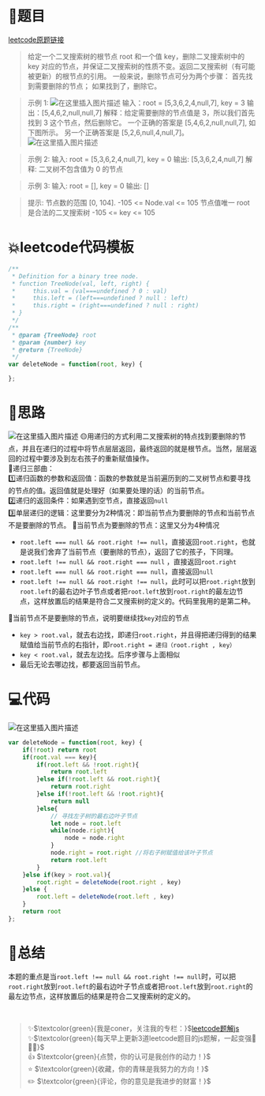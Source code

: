 # 🚀题目
[leetcode原题链接](https://leetcode-cn.com/problems/delete-node-in-a-bst/)
> 给定一个二叉搜索树的根节点 root 和一个值 key，删除二叉搜索树中的 key 对应的节点，并保证二叉搜索树的性质不变。返回二叉搜索树（有可能被更新）的根节点的引用。
> 一般来说，删除节点可分为两个步骤：
> 首先找到需要删除的节点；
> 如果找到了，删除它。


>示例 1:
>![在这里插入图片描述](https://img-blog.csdnimg.cn/3da6727a19e04b52a7e5538b7e7243b5.png)
>输入：root = [5,3,6,2,4,null,7], key = 3
>输出：[5,4,6,2,null,null,7]
>解释：给定需要删除的节点值是 3，所以我们首先找到 3 这个节点，然后删除它。
>一个正确的答案是 [5,4,6,2,null,null,7], 如下图所示。
>另一个正确答案是 [5,2,6,null,4,null,7]。
>![在这里插入图片描述](https://gitee.com/PencilX/myblogassets/raw/master/src/b97b0c16e83b4170aace90668c8a12a0.png)



>示例 2:
>输入: root = [5,3,6,2,4,null,7], key = 0
>输出: [5,3,6,2,4,null,7]
>解释: 二叉树不包含值为 0 的节点

>示例 3:
>输入: root = [], key = 0
>输出: []

 >提示:
 >节点数的范围 [0, 104].
 >-105 <= Node.val <= 105
 >节点值唯一
 >root 是合法的二叉搜索树
 >-105 <= key <= 105

# 💥leetcode代码模板

```javascript
/**
 * Definition for a binary tree node.
 * function TreeNode(val, left, right) {
 *     this.val = (val===undefined ? 0 : val)
 *     this.left = (left===undefined ? null : left)
 *     this.right = (right===undefined ? null : right)
 * }
 */
/**
 * @param {TreeNode} root
 * @param {number} key
 * @return {TreeNode}
 */
var deleteNode = function(root, key) {

};
```

# 🚀思路
![在这里插入图片描述](https://img-blog.csdnimg.cn/470f6b9e77f74bc390c692ed5c64bdeb.gif#pic_center)
🟡用递归的方式利用二叉搜索树的特点找到要删除的节点，并且在递归的过程中将节点层层返回，最终返回的就是根节点。当然，层层返回的过程中要涉及到左右孩子的重新赋值操作。
<br>
🔴递归三部曲：
<br>
1️⃣递归函数的参数和返回值：函数的参数就是当前遍历到的二叉树节点和要寻找的节点的值。返回值就是处理好（如果要处理的话）的当前节点。
<br>
2️⃣递归的返回条件：如果遇到空节点，直接返回`null`
<br>
3️⃣单层递归的逻辑：这里要分为2种情况：即当前节点为要删除的节点和当前节点不是要删除的节点。
🥯当前节点为要删除的节点：这里又分为4种情况
- `root.left === null && root.right !== null`，直接返回`root.right`，也就是说我们舍弃了当前节点（要删除的节点），返回了它的孩子，下同理。
- `root.left !== null && root.right === null` ，直接返回`root.right`
- `root.left === null && root.right === null`，直接返回`null`
- `root.left !== null && root.right !== null`，此时可以把`root.right`放到`root.left`的最右边叶子节点或者把`root.left`放到`root.right`的最左边节点，这样放置后的结果是符合二叉搜索树的定义的。代码里我用的是第二种。 

🥯当前节点不是要删除的节点，说明要继续找`key`对应的节点
- `key > root.val`，就去右边找，即递归`root.right`，并且得把递归得到的结果赋值给当前节点的右指针，即`root.right = 递归（root.right , key）`
- `key < root.val`，就去左边找。后序步骤与上面相似
- 最后无论去哪边找，都要返回当前节点。



# 💻代码
![在这里插入图片描述](https://img-blog.csdnimg.cn/50b64835a43344369939c44437475cc5.png?x-oss-process=image/watermark,type_d3F5LXplbmhlaQ,shadow_50,text_Q1NETiBA5YmN56uvY29ybmVy,size_8,color_FFFFFF,t_70,g_se,x_16#pic_center)


```js
var deleteNode = function(root, key) {
    if(!root) return root
    if(root.val === key){
        if(root.left && !root.right){
            return root.left
        }else if(!root.left && root.right){
            return root.right
        }else if(!root.left && !root.right){
            return null
        }else{
            // 寻找左子树的最右边叶子节点
            let node = root.left
            while(node.right){
                node = node.right
            }
            node.right = root.right //将右子树赋值给该叶子节点
            return root.left
        }
    }else if(key > root.val){
        root.right = deleteNode(root.right , key)
    }else {
        root.left = deleteNode(root.left , key)
    }
    return root
};
```


# 🍪总结
本题的重点是当`root.left !== null && root.right !== null`时，可以把`root.right`放到`root.left`的最右边叶子节点或者把`root.left`放到`root.right`的最左边节点，这样放置后的结果是符合二叉搜索树的定义的。

<br/>

> ✨$\textcolor{green}{我是coner，关注我的专栏：}$[leetcode题解js](https://blog.csdn.net/laplacepoisson/category_11759331.html?spm=1001.2014.3001.5482)<br/>
> ✨$\textcolor{green}{每天早上更新3道leetcode题目的js题解，一起变强🚀🚀🚀}$<br/>
> 👍 $\textcolor{green}{点赞，你的认可是我创作的动力！}$ <br/>
> ⭐️ $\textcolor{green}{收藏，你的青睐是我努力的方向！}$ <br/>
> ✏️ $\textcolor{green}{评论，你的意见是我进步的财富！}$ <br/>